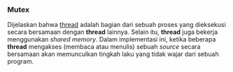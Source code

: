 ### Mutex

Dijelaskan bahwa [thread](/process,thread/) adalah bagian dari sebuah proses yang dieksekusi secara bersamaan dengan **thread** lainnya. Selain itu, **thread** juga bekerja menggunakan *shared memory*. Dalam implementasi ini, ketika beberapa **thread** mengakses (membaca atau menulis) sebuah *source* secara bersamaan akan memunculkan tingkah laku yang tidak wajar dari sebuah program.
